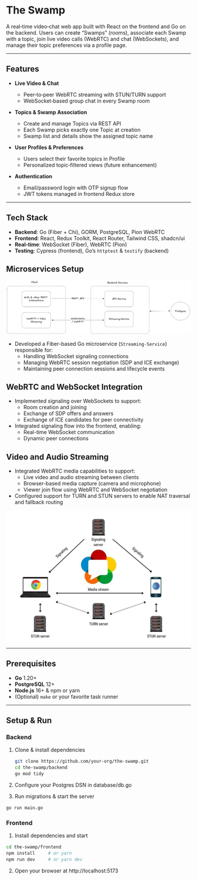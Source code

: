 # The Swamp

A real‑time video‑chat web app built with React on the frontend and Go on the backend. Users can create “Swamps” (rooms), associate each Swamp with a topic, join live video calls (WebRTC) and chat (WebSockets), and manage their topic preferences via a profile page.

---

##  Features

- **Live Video & Chat**  
  - Peer‑to‑peer WebRTC streaming with STUN/TURN support  
  - WebSocket‑based group chat in every Swamp room

- **Topics & Swamp Association**  
  - Create and manage Topics via REST API  
  - Each Swamp picks exactly one Topic at creation  
  - Swamp list and details show the assigned topic name

- **User Profiles & Preferences**  
  - Users select their favorite topics in Profile  
  - Personalized topic‑filtered views (future enhancement)

- **Authentication**  
  - Email/password login with OTP signup flow  
  - JWT tokens managed in frontend Redux store

---

##  Tech Stack

- **Backend**: Go (Fiber + Chi), GORM, PostgreSQL, Pion WebRTC  
- **Frontend**: React, Redux Toolkit, React Router, Tailwind CSS, shadcn/ui  
- **Real‑time**: WebSocket (Fiber), WebRTC (Pion)  
- **Testing**: Cypress (frontend), Go’s `httptest` & `testify` (backend)



## Microservices Setup

![Architecture Diagram](docs/assets/Architecture.png)

- Developed a Fiber-based Go microservice (`Streaming-Service`) responsible for:
  - Handling WebSocket signaling connections
  - Managing WebRTC session negotiation (SDP and ICE exchange)
  - Maintaining peer connection sessions and lifecycle events

## WebRTC and WebSocket Integration

- Implemented signaling over WebSockets to support:
  - Room creation and joining
  - Exchange of SDP offers and answers
  - Exchange of ICE candidates for peer connectivity
- Integrated signaling flow into the frontend, enabling:
  - Real-time WebSocket communication
  - Dynamic peer connections

## Video and Audio Streaming

- Integrated WebRTC media capabilities to support:
  - Live video and audio streaming between clients
  - Browser-based media capture (camera and microphone)
  - Viewer join flow using WebRTC and WebSocket negotiation
- Configured support for TURN and STUN servers to enable NAT traversal and fallback routing

![WebRTC](docs/assets/WebRTC.png)

---

##  Prerequisites

- **Go** 1.20+  
- **PostgreSQL** 12+  
- **Node.js** 16+ & npm or yarn  
- (Optional) `make` or your favorite task runner

---

## Setup & Run

### Backend

1. Clone & install dependencies  
   ```bash
   git clone https://github.com/your-org/the‑swamp.git
   cd the‑swamp/backend
   go mod tidy
   ```

2. Configure your Postgres DSN in database/db.go
  
3. Run migrations & start the server 
  ```bash
  go run main.go
  ```

### Frontend

1. Install dependencies and start
 ```bash
cd the‑swamp/frontend
npm install     # or yarn
npm run dev     # or yarn dev
```

2. Open your browser at http://localhost:5173

